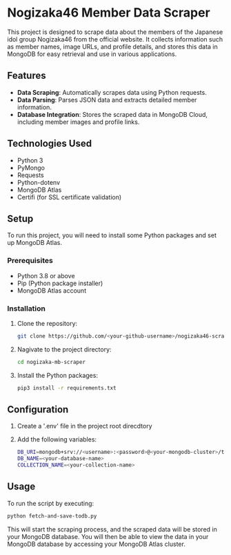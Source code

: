 # Nogizaka46 Member Data Scraper

This project is designed to scrape data about the members of the Japanese idol group Nogizaka46 from the official website. It collects information such as member names, image URLs, and profile details, and stores this data in MongoDB for easy retrieval and use in various applications.

## Features

- **Data Scraping**: Automatically scrapes data using Python requests.
- **Data Parsing**: Parses JSON data and extracts detailed member information.
- **Database Integration**: Stores the scraped data in MongoDB Cloud, including member images and profile links.

## Technologies Used

- Python 3
- PyMongo
- Requests
- Python-dotenv
- MongoDB Atlas
- Certifi (for SSL certificate validation)

## Setup

To run this project, you will need to install some Python packages and set up MongoDB Atlas.

### Prerequisites

- Python 3.8 or above
- Pip (Python package installer)
- MongoDB Atlas account

### Installation

1. Clone the repository:
   ```bash
   git clone https://github.com/<your-github-username>/nogizaka46-scraper.git

2. Nagivate to the project directory:
   ```bash
   cd nogizaka-mb-scraper
   
3. Install the Python packages:
   ```bash
   pip3 install -r requirements.txt

## Configuration

1. Create a '.env' file in the project root direcdtory

2. Add the following variables:
   ```bash
   DB_URI=mongodb+srv://<username>:<password>@<your-mongodb-cluster>/test?retryWrites=true&w=majority
   DB_NAME=<your-database-name>
   COLLECTION_NAME=<your-collection-name>

## Usage

To run the script by executing:
   ```bash
   python fetch-and-save-todb.py
   ```
This will start the scraping process, and the scraped data will be stored in your MongoDB database. You will then be able to view the data in your MongoDB database by accessing your MongoDB Atlas cluster.

